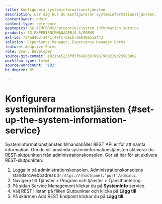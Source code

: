 ```yaml
---
title: Konfigurera systeminformationstjänsten
description: Lär dig hur du konfigurerar systeminformationstjänsten.
contentOwner: admin
content-type: reference
geptopics: SG_AEMFORMS/categories/system_information_service
products: SG_EXPERIENCEMANAGER/6.5/FORMS
exl-id: 734ed463-2441-49fc-bacb-deb40851af42
solution: Experience Manager, Experience Manager Forms
feature: Adaptive Forms
role: User, Developer
source-git-commit: e821be5233fd5f6688507096790d219d25903892
workflow-type: tm+mt
source-wordcount: '102'
ht-degree: 0%

---
```


# Konfigurera systeminformationstjänsten {#set-up-the-system-information-service}

Systeminformationstjänsten tillhandahåller REST API:er för att hämta information. Om du vill använda systeminformationstjänsten aktiverar du REST-slutpunkten från administrationskonsolen. Gör så här för att aktivera REST-slutpunkten:

1. Logga in på administrationskonsolen. Administrationskonsolens standardwebbadress är `https://[hostname]:'port'/adminui.`
1. Navigera till Tjänster > Program och tjänster > Tjänsthantering.
1. På sidan Service Management klickar du på **SystemInfo** service.
1. Välj REST i listan på fliken Slutpunkter och klicka på **Lägg till**.
1. På skärmen Add REST Endpoint klickar du på **Lägg till**.
